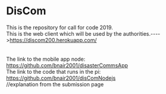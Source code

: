 # DisCom
This is the repository for call for code 2019.<br />
This is the web client which will be used by the authorities.---->https://discom200.herokuapp.com/<br />
<br />
<br />
The link to the mobile app node: https://github.com/bnair2001/disasterCommsApp <br />
The link to the code that runs in the pi: https://github.com/bnair2001/disComNodejs <br />
//explanation from the submission page

